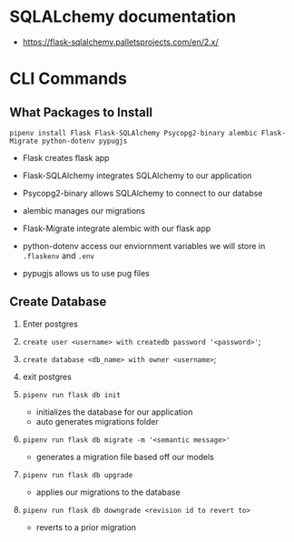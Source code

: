 # SQLALchemy documentation

* https://flask-sqlalchemy.palletsprojects.com/en/2.x/



# CLI Commands

## What Packages to Install

`pipenv install Flask Flask-SQLAlchemy Psycopg2-binary alembic Flask-Migrate python-dotenv pypugjs`

* Flask creates flask app

* Flask-SQLAlchemy integrates SQLAlchemy to our application

* Psycopg2-binary allows SQLAlchemy to connect to our databse

* alembic manages our migrations

* Flask-Migrate integrate alembic with our flask app

* python-dotenv access our enviornment variables we will store in `.flaskenv` and `.env`

* pypugjs allows us to use pug files


## Create Database

1. Enter postgres

2. `create user <username> with createdb password '<password>'`;

3. `create database <db_name> with owner <username>`;

4. exit postgres





1. `pipenv run flask db init`
    * initializes the database for our application
    * auto generates migrations folder

2. `pipenv run flask db migrate -m '<semantic message>'`
    * generates a migration file based off our models

3. `pipenv run flask db upgrade`
    * applies our migrations to the database

4. `pipenv run flask db downgrade <revision id to revert to>`
    * reverts to a prior migration
